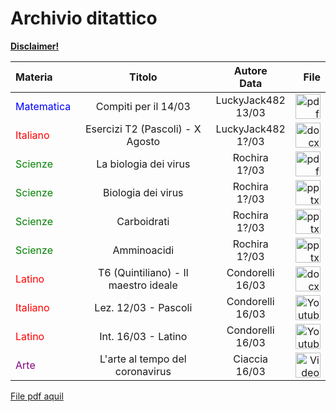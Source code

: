 # Archivio ditattico
[**Disclaimer!**](disclaimer_archivio)

| Materia      | Titolo | Autore<br>Data| File |
| :---        |    :----:   |          :----: |  ---:|
| <font color="blue">Matematica</font>      | Compiti per il 14/03       | LuckyJack482<br>13/03|<a href='/Sito_Compiti_5F/files/0019_200313204755_001.pdf'><img alt='pdf' width='40 px' src='/Sito_Compiti_5F/resources/pdf.png'/>|
| <font color="red">Italiano</font>  | Esercizi T2 (Pascoli) - X Agosto|LuckyJack482<br>1?/03| <a href='/Sito_Compiti_5F/files/T2 X Agosto.docx'><img alt='docx' width='40 px' src='/Sito_Compiti_5F/resources/docx.png'/>|
| <font color="green">Scienze</font>  |    La biologia dei virus     | Rochira<br>1?/03|<a href='/Sito_Compiti_5F/files/la-biologia-dei-virus.pdf'><img alt='pdf' width='40 px' src='/Sito_Compiti_5F/resources/pdf.png'/>|
| <font color="green">Scienze</font>  | Biologia dei virus        | Rochira<br>1?/03|<a href='/Sito_Compiti_5F/files/Biologia-dei-virus_lezion_ppoint.pptx'><img alt='pptx' width='40 px' src='/Sito_Compiti_5F/resources/pptx.png'/>|
| <font color="green">Scienze</font>  |     Carboidrati    | Rochira<br>1?/03|<a href='/Sito_Compiti_5F/files/carboidrati_.ppt'><img alt='pptx' width='40 px' src='/Sito_Compiti_5F/resources/pptx.png'/>|
| <font color="green">Scienze</font>  |     Amminoacidi    | Rochira<br>1?/03| <a href='/Sito_Compiti_5F/files/amminoacidi.ppt'><img alt='pptx' width='40 px' src='/Sito_Compiti_5F/resources/pptx.png'/>|
| <font color="red">Latino</font> |T6 (Quintiliano) - Il maestro ideale|Condorelli<br>16/03|<a href='/Sito_Compiti_5F/files/compiti 5 f.docx'><img alt='docx' width='40 px' src='/Sito_Compiti_5F/resources/docx.png'/>|
| <font color="red">Italiano</font> |Lez. 12/03 - Pascoli|Condorelli<br>16/03|<a href='https://www.youtube.com/watch?v=YOj0jgvfPtA'><img alt='Youtube' width='40 px' src='/Sito_Compiti_5F/resources/yt.png'/></a>|
| <font color="red">Latino</font> |Int. 16/03 - Latino|Condorelli<br>16/03|<a href='https://www.youtube.com/watch?v=Uvj54f6Q7gk'><img alt='Youtube' width='40 px' src='/Sito_Compiti_5F/resources/yt.png'/></a>|
| <font color="purple">Arte</font> |L'arte al tempo del coronavirus|Ciaccia<br>16/03|<a href='/Sito_Compiti_5F/files/larte_al_tempo_del_coronavirus.mp4'><img alt='Video' width='40 px' src='/Sito_Compiti_5F/resources/vlc.png'/></a>|


[File pdf aquil](/files/aquil.pdf)
